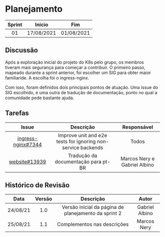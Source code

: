 # Planejamento 
|Sprint|Inicio|Fim|
|:--:|:--:|:--:|
|01|17/08/2021|01/08/2021|
## Discussão
Após a exploração inicial do projeto do K8s pelo grupo, os membros tiveram mais segurança para começar a contribuir. O primeiro passo, mapeado durante a sprint anterior, foi escolher um SIG para obter maior familiaride. A escolha foi o ingress-nginx.

Com isso, foram definidos dois principais pontos de atuação. Uma issue do SIG escolhido, e uma outra de tradução de documentação, ponto no qual a comunidade pede bastante ajuda.

## Tarefas

|Issue|Descrição|Responsável|
|:--:|:--:|:--:|
|[ingress-nginx#7344](https://github.com/kubernetes/ingress-nginx/issues/7344)|Improve unit and e2e tests for ignoring non-service backends|Todos|
|[website#13939](https://github.com/kubernetes/website/issues/13939)|Tradução da documentação para pt-BR|Marcos Nery e Gabriel Albino|

## Histórico de Revisão
|Data|Versão|Descrição|Autor|
|:--:|:--:|:--:|:--:|
|24/08/21|1.0|Versão inicial da página de planejamento da sprint 2|Gabriel Albino|
|25/08/21|1.1|Complementos nas descrições|Marcos Nery|